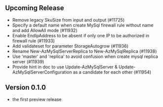 <!--
    Please leave this section at the top of the change log.

    Changes for the upcoming release should go under the section titled "Upcoming Release", and should adhere to the following format:

    ## Upcoming Release
    * Overview of change #1
        - Additional information about change #1
    * Overview of change #2
        - Additional information about change #2
        - Additional information about change #2
    * Overview of change #3
    * Overview of change #4
        - Additional information about change #4

    ## YYYY.MM.DD - Version X.Y.Z (Previous Release)
    * Overview of change #1
        - Additional information about change #1
-->
## Upcoming Release
* Remove legacy SkuSize from input and output (#11725)
* Specify a default name when create MySql firewall rule without name and add AllowAll mode (#11932)
* Enable EndIpAddress to be absent if only one IP to be authorized in firewall rule (#11933)
* Add validateset for parameter StorageAutogrow (#11936)
* Rename New-AzMySqlServerReplica to New-AzMySqlReplica (#11938)
* Use 'master' and 'replica' to avoid confusion when create mysql replica server (#11939)
* Provide hint in doc to use Update-AzMySqlServer & Update-AzMySqlServerConfiguration as a candidate for each other (#11954)

## Version 0.1.0
* the first preview release

